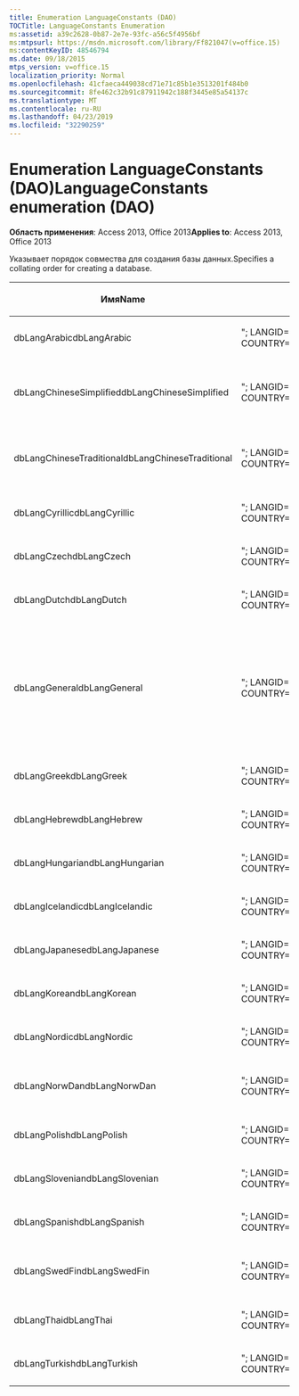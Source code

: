 ```yaml
---
title: Enumeration LanguageConstants (DAO)
TOCTitle: LanguageConstants Enumeration
ms:assetid: a39c2628-0b87-2e7e-93fc-a56c5f4956bf
ms:mtpsurl: https://msdn.microsoft.com/library/Ff821047(v=office.15)
ms:contentKeyID: 48546794
ms.date: 09/18/2015
mtps_version: v=office.15
localization_priority: Normal
ms.openlocfilehash: 41cfaeca449038cd71e71c85b1e3513201f484b0
ms.sourcegitcommit: 8fe462c32b91c87911942c188f3445e85a54137c
ms.translationtype: MT
ms.contentlocale: ru-RU
ms.lasthandoff: 04/23/2019
ms.locfileid: "32290259"
---
```

# <a name="languageconstants-enumeration-dao"></a><span data-ttu-id="e6e90-102">Enumeration LanguageConstants (DAO)</span><span class="sxs-lookup"><span data-stu-id="e6e90-102">LanguageConstants enumeration (DAO)</span></span>


<span data-ttu-id="e6e90-103">**Область применения**: Access 2013, Office 2013</span><span class="sxs-lookup"><span data-stu-id="e6e90-103">**Applies to**: Access 2013, Office 2013</span></span>

<span data-ttu-id="e6e90-104">Указывает порядок совмества для создания базы данных.</span><span class="sxs-lookup"><span data-stu-id="e6e90-104">Specifies a collating order for creating a database.</span></span>

<table>
<colgroup>
<col style="width: 33%" />
<col style="width: 33%" />
<col style="width: 33%" />
</colgroup>
<thead>
<tr class="header">
<th><p><span data-ttu-id="e6e90-105">Имя</span><span class="sxs-lookup"><span data-stu-id="e6e90-105">Name</span></span></p></th>
<th><p><span data-ttu-id="e6e90-106">Значение</span><span class="sxs-lookup"><span data-stu-id="e6e90-106">Value</span></span></p></th>
<th><p><span data-ttu-id="e6e90-107">Описание</span><span class="sxs-lookup"><span data-stu-id="e6e90-107">Description</span></span></p></th>
</tr>
</thead>
<tbody>
<tr class="odd">
<td><p><span data-ttu-id="e6e90-108">dbLangArabic</span><span class="sxs-lookup"><span data-stu-id="e6e90-108">dbLangArabic</span></span></p></td>
<td><p><span data-ttu-id="e6e90-109">&quot;; LANGID=0x0401; CP=1256; COUNTRY=0&quot;</span><span class="sxs-lookup"><span data-stu-id="e6e90-109">&quot;;LANGID=0x0401;CP=1256;COUNTRY=0&quot;</span></span></p></td>
<td><p><span data-ttu-id="e6e90-110">Арабский</span><span class="sxs-lookup"><span data-stu-id="e6e90-110">Arabic</span></span></p></td>
</tr>
<tr class="even">
<td><p><span data-ttu-id="e6e90-111">dbLangChineseSimplified</span><span class="sxs-lookup"><span data-stu-id="e6e90-111">dbLangChineseSimplified</span></span></p></td>
<td><p><span data-ttu-id="e6e90-112">&quot;; LANGID=0x0804; CP=936; COUNTRY=0&quot;</span><span class="sxs-lookup"><span data-stu-id="e6e90-112">&quot;;LANGID=0x0804;CP=936;COUNTRY=0&quot;</span></span></p></td>
<td><p><span data-ttu-id="e6e90-113">Китайский (упрощенное письмо)</span><span class="sxs-lookup"><span data-stu-id="e6e90-113">Simplified Chinese</span></span></p></td>
</tr>
<tr class="odd">
<td><p><span data-ttu-id="e6e90-114">dbLangChineseTraditional</span><span class="sxs-lookup"><span data-stu-id="e6e90-114">dbLangChineseTraditional</span></span></p></td>
<td><p><span data-ttu-id="e6e90-115">&quot;; LANGID=0x0404; CP=950; COUNTRY=0&quot;</span><span class="sxs-lookup"><span data-stu-id="e6e90-115">&quot;;LANGID=0x0404;CP=950;COUNTRY=0&quot;</span></span></p></td>
<td><p><span data-ttu-id="e6e90-116">Китайский (традиционное письмо)</span><span class="sxs-lookup"><span data-stu-id="e6e90-116">Traditional Chinese</span></span></p></td>
</tr>
<tr class="even">
<td><p><span data-ttu-id="e6e90-117">dbLangCyrillic</span><span class="sxs-lookup"><span data-stu-id="e6e90-117">dbLangCyrillic</span></span></p></td>
<td><p><span data-ttu-id="e6e90-118">&quot;; LANGID=0x0419; CP=1251; COUNTRY=0&quot;</span><span class="sxs-lookup"><span data-stu-id="e6e90-118">&quot;;LANGID=0x0419;CP=1251;COUNTRY=0&quot;</span></span></p></td>
<td><p><span data-ttu-id="e6e90-119">Русский</span><span class="sxs-lookup"><span data-stu-id="e6e90-119">Russian</span></span></p></td>
</tr>
<tr class="odd">
<td><p><span data-ttu-id="e6e90-120">dbLangCzech</span><span class="sxs-lookup"><span data-stu-id="e6e90-120">dbLangCzech</span></span></p></td>
<td><p><span data-ttu-id="e6e90-121">&quot;; LANGID=0x0405; CP=1250; COUNTRY=0&quot;</span><span class="sxs-lookup"><span data-stu-id="e6e90-121">&quot;;LANGID=0x0405;CP=1250;COUNTRY=0&quot;</span></span></p></td>
<td><p><span data-ttu-id="e6e90-122">Чешский</span><span class="sxs-lookup"><span data-stu-id="e6e90-122">Czech</span></span></p></td>
</tr>
<tr class="even">
<td><p><span data-ttu-id="e6e90-123">dbLangDutch</span><span class="sxs-lookup"><span data-stu-id="e6e90-123">dbLangDutch</span></span></p></td>
<td><p><span data-ttu-id="e6e90-124">&quot;; LANGID=0x0413; CP=1252; COUNTRY=0&quot;</span><span class="sxs-lookup"><span data-stu-id="e6e90-124">&quot;;LANGID=0x0413;CP=1252;COUNTRY=0&quot;</span></span></p></td>
<td><p><span data-ttu-id="e6e90-125">Голландский</span><span class="sxs-lookup"><span data-stu-id="e6e90-125">Dutch</span></span></p></td>
</tr>
<tr class="odd">
<td><p><span data-ttu-id="e6e90-126">dbLangGeneral</span><span class="sxs-lookup"><span data-stu-id="e6e90-126">dbLangGeneral</span></span></p></td>
<td><p><span data-ttu-id="e6e90-127">&quot;; LANGID=0x0409; CP=1252; COUNTRY=0&quot;</span><span class="sxs-lookup"><span data-stu-id="e6e90-127">&quot;;LANGID=0x0409;CP=1252;COUNTRY=0&quot;</span></span></p></td>
<td><p><span data-ttu-id="e6e90-128">Английский, немецкий, французский, португальский, итальянский и современный испанский</span><span class="sxs-lookup"><span data-stu-id="e6e90-128">English, German, French, Portuguese, Italian, and Modern Spanish</span></span></p></td>
</tr>
<tr class="even">
<td><p><span data-ttu-id="e6e90-129">dbLangGreek</span><span class="sxs-lookup"><span data-stu-id="e6e90-129">dbLangGreek</span></span></p></td>
<td><p><span data-ttu-id="e6e90-130">&quot;; LANGID=0x0408; CP=1253; COUNTRY=0&quot;</span><span class="sxs-lookup"><span data-stu-id="e6e90-130">&quot;;LANGID=0x0408;CP=1253;COUNTRY=0&quot;</span></span></p></td>
<td><p><span data-ttu-id="e6e90-131">Греческий</span><span class="sxs-lookup"><span data-stu-id="e6e90-131">Greek</span></span></p></td>
</tr>
<tr class="odd">
<td><p><span data-ttu-id="e6e90-132">dbLangHebrew</span><span class="sxs-lookup"><span data-stu-id="e6e90-132">dbLangHebrew</span></span></p></td>
<td><p><span data-ttu-id="e6e90-133">&quot;; LANGID=0x040D; CP=1255; COUNTRY=0&quot;</span><span class="sxs-lookup"><span data-stu-id="e6e90-133">&quot;;LANGID=0x040D;CP=1255;COUNTRY=0&quot;</span></span></p></td>
<td><p><span data-ttu-id="e6e90-134">Иврит</span><span class="sxs-lookup"><span data-stu-id="e6e90-134">Hebrew</span></span></p></td>
</tr>
<tr class="even">
<td><p><span data-ttu-id="e6e90-135">dbLangHungarian</span><span class="sxs-lookup"><span data-stu-id="e6e90-135">dbLangHungarian</span></span></p></td>
<td><p><span data-ttu-id="e6e90-136">&quot;; LANGID=0x040E; CP=1250; COUNTRY=0&quot;</span><span class="sxs-lookup"><span data-stu-id="e6e90-136">&quot;;LANGID=0x040E;CP=1250;COUNTRY=0&quot;</span></span></p></td>
<td><p><span data-ttu-id="e6e90-137">Венгерский</span><span class="sxs-lookup"><span data-stu-id="e6e90-137">Hungarian</span></span></p></td>
</tr>
<tr class="odd">
<td><p><span data-ttu-id="e6e90-138">dbLangIcelandic</span><span class="sxs-lookup"><span data-stu-id="e6e90-138">dbLangIcelandic</span></span></p></td>
<td><p><span data-ttu-id="e6e90-139">&quot;; LANGID=0x040F; CP=1252; COUNTRY=0&quot;</span><span class="sxs-lookup"><span data-stu-id="e6e90-139">&quot;;LANGID=0x040F;CP=1252;COUNTRY=0&quot;</span></span></p></td>
<td><p><span data-ttu-id="e6e90-140">Исландский</span><span class="sxs-lookup"><span data-stu-id="e6e90-140">Icelandic</span></span></p></td>
</tr>
<tr class="even">
<td><p><span data-ttu-id="e6e90-141">dbLangJapanese</span><span class="sxs-lookup"><span data-stu-id="e6e90-141">dbLangJapanese</span></span></p></td>
<td><p><span data-ttu-id="e6e90-142">&quot;; LANGID=0x0411; CP=932; COUNTRY=0&quot;</span><span class="sxs-lookup"><span data-stu-id="e6e90-142">&quot;;LANGID=0x0411;CP=932;COUNTRY=0&quot;</span></span></p></td>
<td><p><span data-ttu-id="e6e90-143">Японский</span><span class="sxs-lookup"><span data-stu-id="e6e90-143">Japanese</span></span></p></td>
</tr>
<tr class="odd">
<td><p><span data-ttu-id="e6e90-144">dbLangKorean</span><span class="sxs-lookup"><span data-stu-id="e6e90-144">dbLangKorean</span></span></p></td>
<td><p><span data-ttu-id="e6e90-145">&quot;; LANGID=0x0412; CP=949; COUNTRY=0&quot;</span><span class="sxs-lookup"><span data-stu-id="e6e90-145">&quot;;LANGID=0x0412;CP=949;COUNTRY=0&quot;</span></span></p></td>
<td><p><span data-ttu-id="e6e90-146">Корейский</span><span class="sxs-lookup"><span data-stu-id="e6e90-146">Korean</span></span></p></td>
</tr>
<tr class="even">
<td><p><span data-ttu-id="e6e90-147">dbLangNordic</span><span class="sxs-lookup"><span data-stu-id="e6e90-147">dbLangNordic</span></span></p></td>
<td><p><span data-ttu-id="e6e90-148">&quot;; LANGID=0x041D; CP=1252; COUNTRY=0&quot;</span><span class="sxs-lookup"><span data-stu-id="e6e90-148">&quot;;LANGID=0x041D;CP=1252;COUNTRY=0&quot;</span></span></p></td>
<td><p><span data-ttu-id="e6e90-149">Вайс</span><span class="sxs-lookup"><span data-stu-id="e6e90-149">Nordic</span></span></p></td>
</tr>
<tr class="odd">
<td><p><span data-ttu-id="e6e90-150">dbLangNorwDan</span><span class="sxs-lookup"><span data-stu-id="e6e90-150">dbLangNorwDan</span></span></p></td>
<td><p><span data-ttu-id="e6e90-151">&quot;; LANGID=0x0406; CP=1252; COUNTRY=0&quot;</span><span class="sxs-lookup"><span data-stu-id="e6e90-151">&quot;;LANGID=0x0406;CP=1252;COUNTRY=0&quot;</span></span></p></td>
<td><p><span data-ttu-id="e6e90-152">Норвежский и датский</span><span class="sxs-lookup"><span data-stu-id="e6e90-152">Norwegian and Danish</span></span></p></td>
</tr>
<tr class="even">
<td><p><span data-ttu-id="e6e90-153">dbLangPolish</span><span class="sxs-lookup"><span data-stu-id="e6e90-153">dbLangPolish</span></span></p></td>
<td><p><span data-ttu-id="e6e90-154">&quot;; LANGID=0x0415; CP=1250; COUNTRY=0&quot;</span><span class="sxs-lookup"><span data-stu-id="e6e90-154">&quot;;LANGID=0x0415;CP=1250;COUNTRY=0&quot;</span></span></p></td>
<td><p><span data-ttu-id="e6e90-155">Польский</span><span class="sxs-lookup"><span data-stu-id="e6e90-155">Polish</span></span></p></td>
</tr>
<tr class="odd">
<td><p><span data-ttu-id="e6e90-156">dbLangSlovenian</span><span class="sxs-lookup"><span data-stu-id="e6e90-156">dbLangSlovenian</span></span></p></td>
<td><p><span data-ttu-id="e6e90-157">&quot;; LANGID=0x0424; CP=1250; COUNTRY=0&quot;</span><span class="sxs-lookup"><span data-stu-id="e6e90-157">&quot;;LANGID=0x0424;CP=1250;COUNTRY=0&quot;</span></span></p></td>
<td><p><span data-ttu-id="e6e90-158">Словенский</span><span class="sxs-lookup"><span data-stu-id="e6e90-158">Slovenian</span></span></p></td>
</tr>
<tr class="even">
<td><p><span data-ttu-id="e6e90-159">dbLangSpanish</span><span class="sxs-lookup"><span data-stu-id="e6e90-159">dbLangSpanish</span></span></p></td>
<td><p><span data-ttu-id="e6e90-160">&quot;; LANGID=0x040A; CP=1252; COUNTRY=0&quot;</span><span class="sxs-lookup"><span data-stu-id="e6e90-160">&quot;;LANGID=0x040A;CP=1252;COUNTRY=0&quot;</span></span></p></td>
<td><p><span data-ttu-id="e6e90-161">Испанский</span><span class="sxs-lookup"><span data-stu-id="e6e90-161">Spanish</span></span></p></td>
</tr>
<tr class="odd">
<td><p><span data-ttu-id="e6e90-162">dbLangSwedFin</span><span class="sxs-lookup"><span data-stu-id="e6e90-162">dbLangSwedFin</span></span></p></td>
<td><p><span data-ttu-id="e6e90-163">&quot;; LANGID=0x041D; CP=1252; COUNTRY=0&quot;</span><span class="sxs-lookup"><span data-stu-id="e6e90-163">&quot;;LANGID=0x041D;CP=1252;COUNTRY=0&quot;</span></span></p></td>
<td><p><span data-ttu-id="e6e90-164">Шведский и финский</span><span class="sxs-lookup"><span data-stu-id="e6e90-164">Swedish and Finnish</span></span></p></td>
</tr>
<tr class="even">
<td><p><span data-ttu-id="e6e90-165">dbLangThai</span><span class="sxs-lookup"><span data-stu-id="e6e90-165">dbLangThai</span></span></p></td>
<td><p><span data-ttu-id="e6e90-166">&quot;; LANGID=0x041E; CP=874; COUNTRY=0&quot;</span><span class="sxs-lookup"><span data-stu-id="e6e90-166">&quot;;LANGID=0x041E;CP=874;COUNTRY=0&quot;</span></span></p></td>
<td><p><span data-ttu-id="e6e90-167">Тайский</span><span class="sxs-lookup"><span data-stu-id="e6e90-167">Thai</span></span></p></td>
</tr>
<tr class="odd">
<td><p><span data-ttu-id="e6e90-168">dbLangTurkish</span><span class="sxs-lookup"><span data-stu-id="e6e90-168">dbLangTurkish</span></span></p></td>
<td><p><span data-ttu-id="e6e90-169">&quot;; LANGID=0x041F; CP=1254; COUNTRY=0&quot;</span><span class="sxs-lookup"><span data-stu-id="e6e90-169">&quot;;LANGID=0x041F;CP=1254;COUNTRY=0&quot;</span></span></p></td>
<td><p><span data-ttu-id="e6e90-170">Турецкий</span><span class="sxs-lookup"><span data-stu-id="e6e90-170">Turkish</span></span></p></td>
</tr>
</tbody>
</table>

